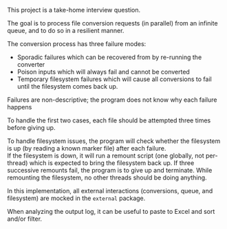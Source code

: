 This project is a take-home interview question.

The goal is to process file conversion requests (in parallel) from an infinite queue, and to do so in a resilient manner.

The conversion process has three failure modes:

 - Sporadic failures which can be recovered from by re-running the converter
 - Poison inputs which will always fail and cannot be converted
 - Temporary filesystem failures which will cause all conversions to fail until the filesystem comes back up.
 
Failures are non-descriptive; the program does not know why each failure happens
 
To handle the first two cases, each file should be attempted three times before giving up.
 
To handle filesystem issues, the program will check whether the filesystem is up (by reading a known marker file) after each failure.  
If the filesystem is down, it will run a remount script (one globally, not per-thread) which is expected to bring the filesystem back up.
If three successive remounts fail, the program is to give up and terminate.
While remounting the filesystem, no other threads should be doing anything.

 
In this implementation, all external interactions (conversions, queue, and filesystem) are mocked in the `external` package.

When analyzing the output log, it can be useful to paste to Excel and sort and/or filter.